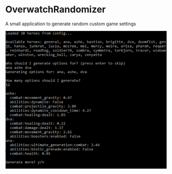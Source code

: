 # OverwatchRandomizer
A small application to generate random custom game settings

<p align="center">
  <img src="example.png">
</p>